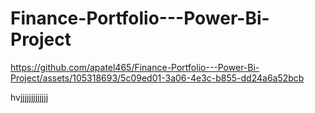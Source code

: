 # Finance-Portfolio---Power-Bi-Project


https://github.com/apatel465/Finance-Portfolio---Power-Bi-Project/assets/105318693/5c09ed01-3a06-4e3c-b855-dd24a6a52bcb

hvjjjjjjjjjjjjj
